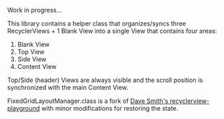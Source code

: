 Work in progress...

This library contains a helper class that organizes/syncs three RecyclerViews + 1 Blank View into a single View that contains four areas:

1) Blank View
2) Top View
3) Side View
4) Content View

Top/Side (header) Views are always visible and the scroll position is synchronized with the main Content View.

FixedGridLayoutManager.class is a fork of [Dave Smith's recyclerview-playground](https://github.com/devunwired/recyclerview-playground) with minor modifications for restoring the state.





